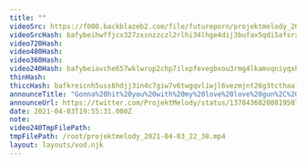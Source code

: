```yaml
---
title: ""
videoSrc: https://f000.backblazeb2.com/file/futureporn/projektmelody_2021-04-03_22_38.mp4
videoSrcHash: bafybeihwffjcx327zxsnzzczl2rlhi34lhge4dij3bufax5qdi5afsrxl4?filename=projektmelody-chaturbate-20210403T195531Z-source.mp4
video720Hash: 
video480Hash: 
video360Hash: 
video240Hash: bafybeiavche657wklwrop2chp7ilxpfevegbxou3rmg4lkamvqniyqxhza?filename=projektmelody-chaturbate-20210403T195531Z-240p.mp4
thinHash: 
thiccHash: bafkreicnh5uss6hdjj3in4c7giw7v6twgqvliwjl6vezmjnt26g3tcthaa?filename=20210403T195531Z-thicc.jpg
announceTitle: "Gonna%20hit%20you%20with%20my%20love%20love%20gun%2C%20pew%20pew%20~%20%3C3"
announceUrl: https://twitter.com/ProjektMelody/status/1378436020081950726
date: 2021-04-03T19:55:31.000Z
note: 
video240TmpFilePath: 
tmpFilePath: /root/projektmelody_2021-04-03_22_38.mp4
layout: layouts/vod.njk
---
```

